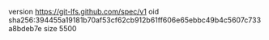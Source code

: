 version https://git-lfs.github.com/spec/v1
oid sha256:394455a19181b70af53cf62cb912b61ff606e65ebbc49b4c5607c733a8bdeb7e
size 5500
